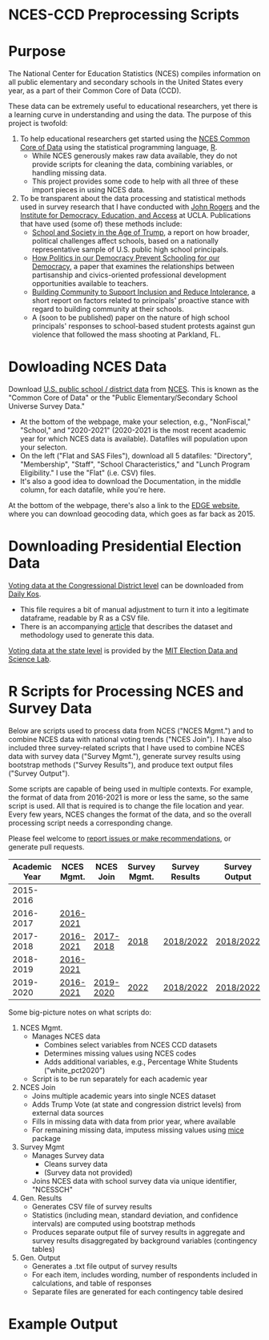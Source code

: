 
NCES-CCD Preprocessing Scripts
===============

# Purpose

The National Center for Education Statistics (NCES) compiles information on all public elementary and secondary schools in the United States every year, as a part of their Common Core of Data (CCD). 

These data can be extremely useful to educational researchers, yet there is a learning curve in understanding and using the data. The purpose of this project is twofold: 

1. To help educational researchers get started using the [NCES Common Core of Data](https://nces.ed.gov/ccd/) using the statistical programming language, [R](https://www.r-project.org/about.html). 
    * While NCES generously makes raw data available, they do not provide scripts for cleaning the data, combining variables, or handling missing data. 
    * This project provides some code to help with all three of these import pieces in using NCES data. 
2. To be transparent about the data processing and statistical methods used in survey research that I have conducted with [John Rogers](https://arch.gseis.ucla.edu/directory/john-rogers/) and the [Institute for Democracy, Education, and Access](https://idea.gseis.ucla.edu/) at UCLA. Publications that have used (some of) these methods include:
    * [School and Society in the Age of Trump](https://idea.gseis.ucla.edu/publications/school-and-society-in-age-of-trump), a report on how broader, political challenges affect schools, based on a nationally representative sample of U.S. public high school principals. 
    * [How Politics in our Democracy Prevent Schooling for our Democracy](https://democracyeducationjournal.org/home/vol29/iss2/3/), a paper that examines the relationships between partisanship and civics-oriented professional development opportunities available to teachers. 
    * [Building Community to Support Inclusion and Reduce Intolerance](https://idea.gseis.ucla.edu/publications/building-community), a short report on factors related to principals' proactive stance with regard to building community at their schools.
    * A (soon to be published) paper on the nature of high school principals' responses to school-based student protests against gun violence that followed the mass shooting at Parkland, FL. 

# Dowloading NCES Data

Download [U.S. public school / district data](https://nces.ed.gov/ccd/files.asp) from [NCES](https://nces.ed.gov/). This is known as the "Common Core of Data" or the "Public Elementary/Secondary School Universe Survey Data." 
* At the bottom of the webpage, make your selection, e.g., "NonFiscal," "School," and "2020-2021" (2020-2021 is the most recent academic year for which NCES data is available). Datafiles will population upon your selecton. 
* On the left ("Flat and SAS Files"), download all 5 datafiles: "Directory", "Membership", "Staff", "School Characteristics," and "Lunch Program Eligibility." I use the "Flat" (i.e. CSV) files. 
* It's also a good idea to download the Documentation, in the middle column, for each datafile, while you're here. 

At the bottom of the webpage, there's also a link to the [EDGE website](https://nces.ed.gov/programs/edge/Geographic/SchoolLocations), where you can download geocoding data, which goes as far back as 2015.

# Downloading Presidential Election Data

[Voting data at the Congressional District level](https://docs.google.com/spreadsheets/d/1XbUXnI9OyfAuhP5P3vWtMuGc5UJlrhXbzZo3AwMuHtk/edit#gid=0) can be downloaded from [Daily Kos](https://www.dailykos.com/).
* This file requires a bit of manual adjustment to turn it into a legitimate dataframe, readable by R as a CSV file. 
* There is an accompanying [article](https://www.dailykos.com/stories/2020/11/19/1163009/-Daily-Kos-Elections-presidential-results-by-congressional-district-for-2020-2016-and-2012) that describes the dataset and methodology used to generate this data. 

[Voting data at the state level]((https://dataverse.harvard.edu/dataset.xhtml?persistentId=doi:10.7910/DVN/42MVDX)) is provided by the [MIT Election Data and Science Lab](https://electionlab.mit.edu/data). 

# R Scripts for Processing NCES and Survey Data

Below are scripts used to process data from NCES ("NCES Mgmt.") and to combine NCES data with national voting trends ("NCES Join"). I have also included three survey-related scripts that I have used to combine NCES data with survey data ("Survey Mgmt."), generate survey results using bootstrap methods ("Survey Results"), and produce text output files ("Survey Output"). 

Some scripts are capable of being used in multiple contexts. For example, the format of data from 2016-2021 is more or less the same, so the same script is used. All that is required is to change the file location and year. Every few years, NCES changes the format of the data, and so the overall processing script needs a corresponding change. 

Please feel welcome to [report issues or make recommendations](https://github.com/akwako/preprocess-nces-ccd/issues), or generate pull requests. 

| Academic Year | NCES Mgmt. | NCES Join | Survey Mgmt. | Survey Results | Survey Output | 
| --- | --- | --- | --- | --- | --- | 
| 2015-2016 |  |  |  |  |  |
| 2016-2017 | [2016-2021](https://github.com/akwako/preprocess-nces-ccd/blob/main/preproc-scripts/20220807_cleanNCESsch_2016-2021.R) |  |  |  |  |
| 2017-2018 | [2016-2021](https://github.com/akwako/preprocess-nces-ccd/blob/main/preproc-scripts/20220807_cleanNCESsch_2016-2021.R) | [2017-2018](https://github.com/akwako/preprocess-nces-ccd/blob/main/preproc-scripts/20220807_nces_combine_addVote2018.R) | [2018](https://github.com/akwako/preprocess-nces-ccd/blob/main/preproc-scripts/20220901_procSurv2018.R) | [2018/2022](https://github.com/akwako/preprocess-nces-ccd/blob/main/preproc-scripts/20220829_toplineRes.R) | [2018/2022](https://github.com/akwako/preprocess-nces-ccd/blob/main/preproc-scripts/20200826_genResults.R) |
| 2018-2019 | [2016-2021](https://github.com/akwako/preprocess-nces-ccd/blob/main/preproc-scripts/20220807_cleanNCESsch_2016-2021.R) |  |  |  |  |
| 2019-2020 | [2016-2021](https://github.com/akwako/preprocess-nces-ccd/blob/main/preproc-scripts/20220807_cleanNCESsch_2016-2021.R) | [2019-2020](https://github.com/akwako/preprocess-nces-ccd/blob/main/preproc-scripts/20220807_nces_combine_addVote2022.R) | [2022](https://github.com/akwako/preprocess-nces-ccd/blob/main/preproc-scripts/20220818_procSurvAndRepresentative.R) | [2018/2022](https://github.com/akwako/preprocess-nces-ccd/blob/main/preproc-scripts/20220829_toplineRes.R) | [2018/2022](https://github.com/akwako/preprocess-nces-ccd/blob/main/preproc-scripts/20200826_genResults.R) |


Some big-picture notes on what scripts do:

1. NCES Mgmt. 
    * Manages NCES data
        * Combines select variables from NCES CCD datasets
        * Determines missing values using NCES codes
        * Adds additional variables, e.g., Percentage White Students ("white_pct2020")
    * Script is to be run separately for each academic year 
2. NCES Join
    * Joins multiple academic years into single NCES dataset
    * Adds Trump Vote (at state and congression district levels) from external data sources
    * Fills in missing data with data from prior year, where available
    * For remaining missing data, imputess missing values using [mice](https://cran.r-project.org/web/packages/mice/mice.pdf) package
3. Survey Mgmt
    * Manages Survey data
        * Cleans survey data 
        * (Survey data not provided)
    * Joins NCES data with school survey data via unique identifier, "NCESSCH"
4. Gen. Results
    * Generates CSV file of survey results
    * Statistics (including mean, standard deviation, and confidence intervals) are computed using bootstrap methods
    * Produces separate output file of survey results in aggregate and survey results disaggregated by background variables (contingency tables)
5. Gen. Output
    * Generates a .txt file output of survey results
    * For each item, includes wording, number of respondents included in calculations, and table of responses
    * Separate files are generated for each contingency table desired

# Example Output